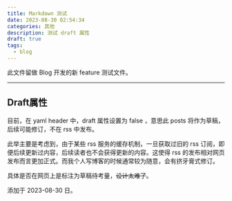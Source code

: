 ```yaml
---
title: Markdown 测试
date: 2023-08-30 02:54:34
categories: 其他
description: 测试 draft 属性
draft: true
tags: 
  - blog
---
```


此文件留做 Blog 开发的新 feature 测试文件。

----

## Draft属性

目前，在 yaml header 中，draft 属性设置为 false ，意思此 posts 将作为草稿，后续可能修订，不在 rss 中发布。

此举主要是考虑到，由于某些 rss 服务的缓存机制，一旦获取过旧的 rss 订阅，即便后续更新过内容，后续读者也不会获得更新的内容。这使得 rss 的发布相对网页发布而言更加正式。而我个人写博客的时候通常较为随意，会有挤牙膏式修订。

具体是否在网页上是标注为草稿待考量，~~设计太难了~~。

添加于 2023-08-30 日。